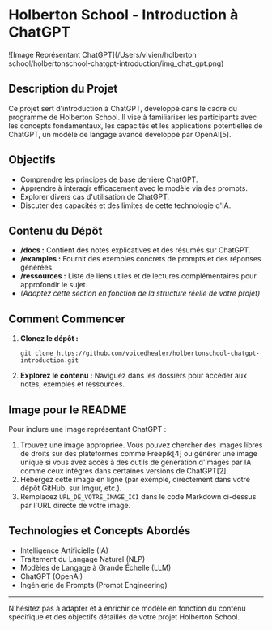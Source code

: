 # Holberton School - Introduction à ChatGPT

![Image Représentant ChatGPT](/Users/vivien/holberton school/holbertonschool-chatgpt-introduction/img_chat_gpt.png)

## Description du Projet

Ce projet sert d'introduction à ChatGPT, développé dans le cadre du programme de Holberton School. Il vise à familiariser les participants avec les concepts fondamentaux, les capacités et les applications potentielles de ChatGPT, un modèle de langage avancé développé par OpenAI[5].

## Objectifs

*   Comprendre les principes de base derrière ChatGPT.
*   Apprendre à interagir efficacement avec le modèle via des prompts.
*   Explorer divers cas d'utilisation de ChatGPT.
*   Discuter des capacités et des limites de cette technologie d'IA.

## Contenu du Dépôt

*   **/docs :** Contient des notes explicatives et des résumés sur ChatGPT.
*   **/examples :** Fournit des exemples concrets de prompts et des réponses générées.
*   **/ressources :** Liste de liens utiles et de lectures complémentaires pour approfondir le sujet.
*   *(Adaptez cette section en fonction de la structure réelle de votre projet)*

## Comment Commencer

1.  **Clonez le dépôt :**
    ```
    git clone https://github.com/voicedhealer/holbertonschool-chatgpt-introduction.git
    ```
2.  **Explorez le contenu :** Naviguez dans les dossiers pour accéder aux notes, exemples et ressources.

## Image pour le README

Pour inclure une image représentant ChatGPT :

1.  Trouvez une image appropriée. Vous pouvez chercher des images libres de droits sur des plateformes comme Freepik[4] ou générer une image unique si vous avez accès à des outils de génération d'images par IA comme ceux intégrés dans certaines versions de ChatGPT[2].
2.  Hébergez cette image en ligne (par exemple, directement dans votre dépôt GitHub, sur Imgur, etc.).
3.  Remplacez `URL_DE_VOTRE_IMAGE_ICI` dans le code Markdown ci-dessus par l'URL directe de votre image.

## Technologies et Concepts Abordés

*   Intelligence Artificielle (IA)
*   Traitement du Langage Naturel (NLP)
*   Modèles de Langage à Grande Échelle (LLM)
*   ChatGPT (OpenAI)
*   Ingénierie de Prompts (Prompt Engineering)

---

N'hésitez pas à adapter et à enrichir ce modèle en fonction du contenu spécifique et des objectifs détaillés de votre projet Holberton School.
